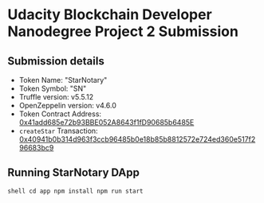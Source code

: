 # Udacity Blockchain Developer Nanodegree Project 2 Submission

## Submission details

- Token Name: "StarNotary"
- Token Symbol: "SN"
- Truffle version: v5.5.12
- OpenZeppelin version: v4.6.0
- Token Contract Address: [0x41add685e72b93BBE052A8643f1fD90685b6485E](https://rinkeby.etherscan.io/address/0x41add685e72b93bbe052a8643f1fd90685b6485e)
- `createStar` Transaction: [0x40941b0b314d963f3ccb96485b0e18b85b8812572e724ed360e517f296683bc9](https://rinkeby.etherscan.io/tx/0x40941b0b314d963f3ccb96485b0e18b85b8812572e724ed360e517f296683bc9)

## Running StarNotary DApp

``shell
cd app
npm install
npm run start
``
